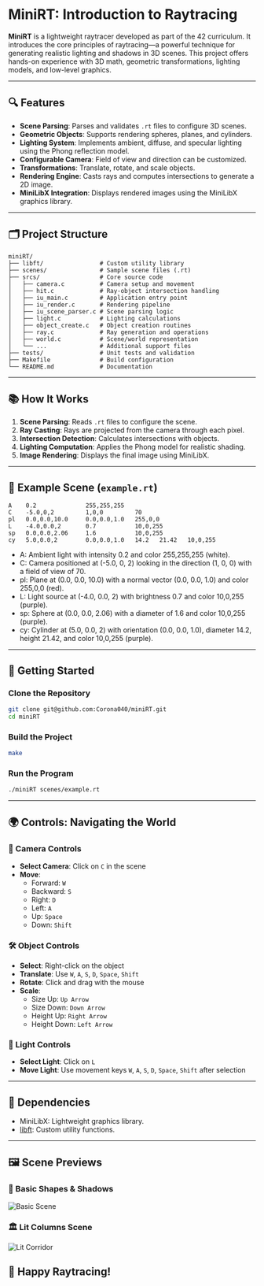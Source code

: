 # MiniRT: Introduction to Raytracing

**MiniRT** is a lightweight raytracer developed as part of the 42 curriculum. It introduces the core principles of raytracing—a powerful technique for generating realistic lighting and shadows in 3D scenes. This project offers hands-on experience with 3D math, geometric transformations, lighting models, and low-level graphics.

---

## 🔍 Features

- **Scene Parsing**: Parses and validates `.rt` files to configure 3D scenes.
- **Geometric Objects**: Supports rendering spheres, planes, and cylinders.
- **Lighting System**: Implements ambient, diffuse, and specular lighting using the Phong reflection model.
- **Configurable Camera**: Field of view and direction can be customized.
- **Transformations**: Translate, rotate, and scale objects.
- **Rendering Engine**: Casts rays and computes intersections to generate a 2D image.
- **MiniLibX Integration**: Displays rendered images using the MiniLibX graphics library.

---

## 🗂️ Project Structure

```
miniRT/
├── libft/                # Custom utility library
├── scenes/               # Sample scene files (.rt)
├── srcs/                 # Core source code
│   ├── camera.c          # Camera setup and movement
│   ├── hit.c             # Ray-object intersection handling
│   ├── iu_main.c         # Application entry point
│   ├── iu_render.c       # Rendering pipeline
│   ├── iu_scene_parser.c # Scene parsing logic
│   ├── light.c           # Lighting calculations
│   ├── object_create.c   # Object creation routines
│   ├── ray.c             # Ray generation and operations
│   ├── world.c           # Scene/world representation
│   └── ...               # Additional support files
├── tests/                # Unit tests and validation
├── Makefile              # Build configuration
└── README.md             # Documentation
```

---

## 📚 How It Works

1. **Scene Parsing**: Reads `.rt` files to configure the scene.
2. **Ray Casting**: Rays are projected from the camera through each pixel.
3. **Intersection Detection**: Calculates intersections with objects.
4. **Lighting Computation**: Applies the Phong model for realistic shading.
5. **Image Rendering**: Displays the final image using MiniLibX.

---

## 📃 Example Scene (`example.rt`)

```
A    0.2              255,255,255
C    -5.0,0,2         1,0,0         70
pl   0.0,0.0,10.0     0.0,0.0,1.0   255,0,0
L    -4.0,0.0,2       0.7           10,0,255
sp   0.0,0.0,2.06     1.6           10,0,255
cy   5.0,0.0,2        0.0,0.0,1.0   14.2   21.42   10,0,255
```

- A: Ambient light with intensity 0.2 and color 255,255,255 (white).
- C: Camera positioned at (-5.0, 0, 2) looking in the direction (1, 0, 0) with a field of view of 70.
- pl: Plane at (0.0, 0.0, 10.0) with a normal vector (0.0, 0.0, 1.0) and color 255,0,0 (red).
- L: Light source at (-4.0, 0.0, 2) with brightness 0.7 and color 10,0,255 (purple).
- sp: Sphere at (0.0, 0.0, 2.06) with a diameter of 1.6 and color 10,0,255 (purple).
- cy: Cylinder at (5.0, 0.0, 2) with orientation (0.0, 0.0, 1.0), diameter 14.2, height 21.42, and color 10,0,255 (purple).

---

## 🚀 Getting Started

### Clone the Repository

```bash
git clone git@github.com:Corona040/miniRT.git
cd miniRT
```

### Build the Project

```bash
make
```

### Run the Program

```bash
./miniRT scenes/example.rt
```

---

## 🌍 Controls: Navigating the World

### 📸 Camera Controls

- **Select Camera**: Click on `C` in the scene
- **Move**:
  - Forward: `W`
  - Backward: `S`
  - Right: `D`
  - Left: `A`
  - Up: `Space`
  - Down: `Shift`

### 🛠️ Object Controls

- **Select**: Right-click on the object
- **Translate**: Use `W`, `A`, `S`, `D`, `Space`, `Shift`
- **Rotate**: Click and drag with the mouse
- **Scale**:
  - Size Up: `Up Arrow`
  - Size Down: `Down Arrow`
  - Height Up: `Right Arrow`
  - Height Down: `Left Arrow`

### 🔦 Light Controls

- **Select Light**: Click on `L`
- **Move Light**: Use movement keys `W`, `A`, `S`, `D`, `Space`, `Shift` after selection

---

## 📁 Dependencies

- MiniLibX: Lightweight graphics library.
- [libft](https://github.com/Corona040/libft): Custom utility functions.

---

## 🖼️ Scene Previews

### 🧱 Basic Shapes & Shadows
![Basic Scene](images/minirt_corner.png)

### 🏛️ Lit Columns Scene
![Lit Corridor](images/minirt_corner.png)

## 🌟 Happy Raytracing!


